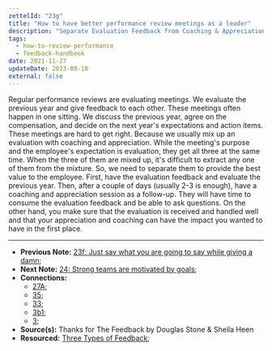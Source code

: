 ```yaml
---
zettelId: "23g"
title: "How to have better performance review meetings as a leader"
description: "Separate Evaluation Feedback from Coaching & Appreciation Feedback In Performance Reviews"
tags:
  - how-to-review-performance
  - feedback-handbook
date: 2021-11-27
updateDate: 2023-09-18
external: false
---
```


Regular performance reviews are evaluating meetings. We evaluate the previous year and give feedback to each other. These meetings often happen in one sitting. We discuss the previous year, agree on the compensation, and decide on the next year's expectations and action items. These meetings are hard to get right. Because we usually mix up an evaluation with coaching and appreciation. While the meeting's purpose and the employee's expectation is evaluation, they get all three at the same time. When the three of them are mixed up, it's difficult to extract any one of them from the mixture. So, we need to separate them to provide the best value to the employee. First, have the evaluation feedback and evaluate the previous year. Then, after a couple of days (usually 2-3 is enough), have a coaching and appreciation session as a follow-up. They will have time to consume the evaluation feedback and be able to ask questions. On the other hand, you make sure that the evaluation is received and handled well and that your appreciation and coaching can have the impact you wanted to have in the first place.

---

- **Previous Note:** [23f: Just say what you are going to say while giving a damn](/notes/23f/);
- **Next Note:** [24: Strong teams are motivated by goals](/notes/24/);
- **Connections:**
  - [27A](/notes/27a/);
  - [35](/notes/35/);
  - [33](/notes/33/);
  - [3b1](/notes/3b1/);
  - [3](/notes/3/);
- **Source(s):** Thanks for The Feedback by Douglas Stone & Sheila Heen
- **Resourced:** [Three Types of Feedback](/three-types-of-feedback/);
